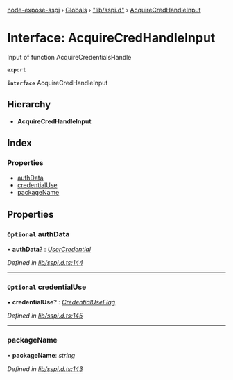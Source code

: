 [node-expose-sspi](../README.md) › [Globals](../globals.md) › ["lib/sspi.d"](../modules/_lib_sspi_d_.md) › [AcquireCredHandleInput](_lib_sspi_d_.acquirecredhandleinput.md)

# Interface: AcquireCredHandleInput

Input of function AcquireCredentialsHandle

**`export`** 

**`interface`** AcquireCredHandleInput

## Hierarchy

* **AcquireCredHandleInput**

## Index

### Properties

* [authData](_lib_sspi_d_.acquirecredhandleinput.md#optional-authdata)
* [credentialUse](_lib_sspi_d_.acquirecredhandleinput.md#optional-credentialuse)
* [packageName](_lib_sspi_d_.acquirecredhandleinput.md#packagename)

## Properties

### `Optional` authData

• **authData**? : *[UserCredential](_lib_sspi_d_.usercredential.md)*

*Defined in [lib/sspi.d.ts:144](https://github.com/jlguenego/node-expose-sspi/blob/f44ba74/lib/sspi.d.ts#L144)*

___

### `Optional` credentialUse

• **credentialUse**? : *[CredentialUseFlag](../modules/_lib_flags_credentialuseflag_d_.md#credentialuseflag)*

*Defined in [lib/sspi.d.ts:145](https://github.com/jlguenego/node-expose-sspi/blob/f44ba74/lib/sspi.d.ts#L145)*

___

###  packageName

• **packageName**: *string*

*Defined in [lib/sspi.d.ts:143](https://github.com/jlguenego/node-expose-sspi/blob/f44ba74/lib/sspi.d.ts#L143)*
